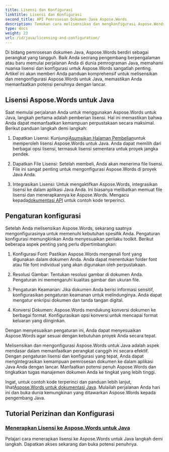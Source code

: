 ```yaml
---
title: Lisensi dan Konfigurasi
linktitle: Lisensi dan Konfigurasi
second_title: API Pemrosesan Dokumen Java Aspose.Words
description: Temukan cara melisensikan dan mengkonfigurasi Aspose.Words untuk Java dengan mudah. Selidiki seluk-beluk menyiapkan perangkat canggih ini untuk pemrosesan dokumen di aplikasi Java Anda.
type: docs
weight: 23
url: /id/java/licensing-and-configuration/
---
```

Di bidang pemrosesan dokumen Java, Aspose.Words berdiri sebagai perangkat yang tangguh. Baik Anda seorang pengembang berpengalaman atau baru memulai perjalanan Anda di dunia pemrograman Java, memahami nuansa lisensi dan konfigurasi untuk Aspose.Words sangatlah penting. Artikel ini akan memberi Anda panduan komprehensif untuk melisensikan dan mengonfigurasi Aspose.Words untuk Java, memastikan Anda memanfaatkan potensi penuhnya dengan lancar.

## Lisensi Aspose.Words untuk Java

Saat memulai perjalanan Anda untuk menggunakan Aspose.Words untuk Java, langkah pertama adalah pemberian lisensi. Hal ini memastikan bahwa Anda dapat memanfaatkan kemampuan perpustakaan secara maksimal. Berikut panduan langkah demi langkah:

1.  Dapatkan Lisensi: Kunjungi[Asumsikan Halaman Pembelian](https://purchase.aspose.com/buy)untuk memperoleh lisensi Aspose.Words untuk Java. Anda dapat memilih dari berbagai opsi lisensi, termasuk lisensi sementara untuk proyek jangka pendek.

2. Dapatkan File Lisensi: Setelah membeli, Anda akan menerima file lisensi. File ini sangat penting untuk mengonfigurasi Aspose.Words di proyek Java Anda.

3.  Integrasikan Lisensi: Untuk mengaktifkan Aspose.Words, integrasikan lisensi ke dalam aplikasi Java Anda. Ini biasanya melibatkan memuat file lisensi dan menerapkannya ke Aspose.Words. Mengacu kepada[dokumentasi API](https://reference.aspose.com/words/java/) untuk contoh kode terperinci.

## Pengaturan konfigurasi

Setelah Anda melisensikan Aspose.Words, sekarang saatnya mengonfigurasinya untuk memenuhi kebutuhan spesifik Anda. Pengaturan konfigurasi memungkinkan Anda menyesuaikan perilaku toolkit. Berikut beberapa aspek penting yang perlu dipertimbangkan:

1. Konfigurasi Font: Pastikan Aspose.Words mengenali font yang digunakan dalam dokumen Anda. Anda dapat menentukan folder font atau file font individual yang akan digunakan oleh perpustakaan.

2. Resolusi Gambar: Tentukan resolusi gambar di dokumen Anda. Pengaturan ini memengaruhi kualitas gambar dan ukuran file.

3. Pengaturan Keamanan: Jika dokumen Anda berisi informasi sensitif, konfigurasikan pengaturan keamanan untuk melindunginya. Anda dapat mengatur enkripsi dokumen dan tanda tangan digital.

4. Konversi Dokumen: Aspose.Words mendukung konversi dokumen ke berbagai format. Konfigurasikan opsi konversi untuk mencapai format keluaran yang diinginkan.

Dengan menyesuaikan pengaturan ini, Anda dapat menyesuaikan Aspose.Words agar sesuai dengan kebutuhan proyek Anda secara tepat.

Melisensikan dan mengonfigurasi Aspose.Words untuk Java adalah aspek mendasar dalam memanfaatkan perangkat canggih ini secara efektif. Dengan pengaturan lisensi dan konfigurasi yang tepat, Anda dapat mengintegrasikan kemampuan pemrosesan dokumen ke dalam aplikasi Java Anda dengan lancar. Manfaatkan potensi penuh Aspose.Words dan tingkatkan tugas manajemen dokumen Anda ke tingkat yang lebih tinggi.

 Ingat, untuk contoh kode terperinci dan panduan lebih lanjut, lihat[Aspose.Words untuk dokumentasi Java](https://reference.aspose.com/words/java/). Mulailah perjalanan Anda hari ini dan buka dunia kemungkinan yang ditawarkan Aspose.Words kepada pengembang Java.

## Tutorial Perizinan dan Konfigurasi
### [Menerapkan Lisensi ke Aspose.Words untuk Java](./applying-licensing/)
Pelajari cara menerapkan lisensi ke Aspose.Words untuk Java langkah demi langkah. Dapatkan akses sekarang dan buka potensi penuhnya.